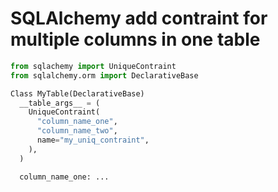 # SQLAlchemy add contraint for multiple columns in one table

```python
from sqlachemy import UniqueContraint
from sqlalchemy.orm import DeclarativeBase

Class MyTable(DeclarativeBase)
  __table_args__ = (
    UniqueContraint(
      "column_name_one",
      "column_name_two",
      name="my_uniq_contraint",
    ),
  )

  column_name_one: ...
```


